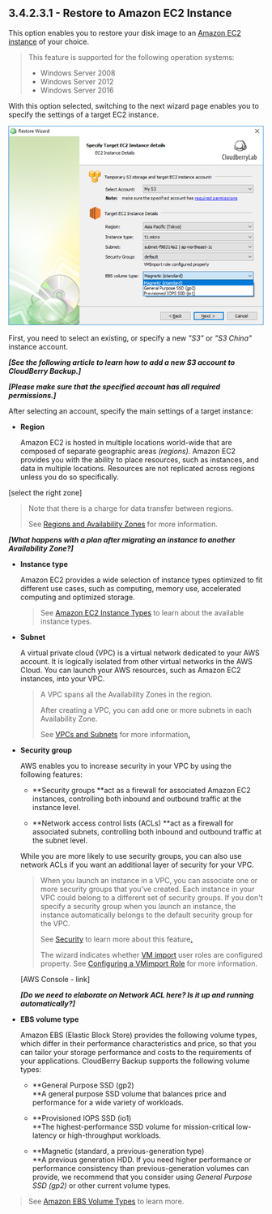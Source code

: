 ## 3.4.2.3.1 - Restore to Amazon EC2 Instance

This option enables you to restore your disk image to an [Amazon EC2 instance](https://aws.amazon.com/ec2/instance-types/) of your choice.

> This feature is supported for the following operation systems:
>
> * Windows Server 2008
> * Windows Server 2012
> * Windows Server 2016

With this option selected, switching to the next wizard page enables you to specify the settings of a target EC2 instance.

![](/assets/image-based-to-ec2-instance-details.png)

First, you need to select an existing, or specify a new _"S3"_ or _"S3 China"_ instance account.

_**\[See the following article to learn how to add a new S3 account to CloudBerry Backup.\]**_

_**\[Please make sure that the specified account has all required permissions.\]**_

After selecting an account, specify the main settings of a target instance:

* **Region**

  Amazon EC2 is hosted in multiple locations world-wide that are composed of separate geographic areas _\(regions\)_. Amazon EC2 provides you with the ability to place resources, such as instances, and data in multiple locations. Resources are not replicated across regions unless you do so specifically.

\[select the right zone\]

> Note that there is a charge for data transfer between regions.
>
> See [Regions and Availability Zones](https://docs.aws.amazon.com/AWSEC2/latest/UserGuide/using-regions-availability-zones.html) for more information.

_**\[What happens with a plan after migrating an instance to another Availability Zone?\]**_

* **Instance type**

  Amazon EC2 provides a wide selection of instance types optimized to fit different use cases, such as computing, memory use, accelerated computing and optimized storage.

  > See [Amazon EC2 Instance Types](https://www.gitbook.com/book/yuriyshutov/restore-wizard-draft/edit#) to learn about the available instance types.

* **Subnet**

  A virtual private cloud \(VPC\) is a virtual network dedicated to your AWS account. It is logically isolated from other virtual networks in the AWS Cloud. You can launch your AWS resources, such as Amazon EC2 instances, into your VPC.

  > A VPC spans all the Availability Zones in the region.
  >
  > After creating a VPC, you can add one or more subnets in each Availability Zone.
  >
  > See [VPCs and Subnets](https://www.gitbook.com/book/yuriyshutov/restore-wizard-draft/edit#) for more information[.](https://www.gitbook.com/book/yuriyshutov/restore-wizard-draft/edit#)

* **Security group**

  AWS enables you to increase security in your VPC by using the following features:

  * **Security groups **act as a firewall for associated Amazon EC2 instances, controlling both inbound and outbound traffic at the instance level.

  * **Network access control lists \(ACLs\) **act as a firewall for associated subnets, controlling both inbound and outbound traffic at the subnet level.

  While you are more likely to use security groups, you can also use network ACLs if you want an additional layer of security for your VPC.

  > When you launch an instance in a VPC, you can associate one or more security groups that you've created. Each instance in your VPC could belong to a different set of security groups. If you don't specify a security group when you launch an instance, the instance automatically belongs to the default security group for the VPC.
  >
  > See [Security](https://www.gitbook.com/book/yuriyshutov/restore-wizard-draft/edit#) to learn more about this feature[.](https://www.gitbook.com/book/yuriyshutov/restore-wizard-draft/edit#)
  >
  > The wizard indicates whether [VM import](https://aws.amazon.com/ec2/vm-import/) user roles are configured property. See [Configuring a VMimport Role](https://help.cloudberrylab.com/cloudberry-backup/signing-up-for-the-cloud/amazon-aws/configuring-a-vmimport-role) for more information.

  \[AWS Console - link\]

  _**\[Do we need to elaborate on Network ACL here? Is it up and running automatically?\]**_

* **EBS volume type**

  Amazon EBS \(Elastic Block Store\) provides the following volume types, which differ in their performance characteristics and price, so that you can tailor your storage performance and costs to the requirements of your applications. CloudBerry Backup supports the following volume types:

  * **General Purpose SSD \(gp2\)                                                                    
    **A general purpose SSD volume that balances price and performance for a wide variety of workloads.

  * **Provisioned IOPS SSD \(io1\)                                                                    
    **The highest-performance SSD volume for mission-critical low-latency or high-throughput workloads.

  * **Magnetic \(standard, a previous-generation type\)                                                                    
    **A previous generation HDD. If you need higher performance or performance consistency than previous-generation volumes can provide, we recommend that you consider using _General Purpose SSD \(gp2\)_ or other current volume types.

> See [Amazon EBS Volume Types](https://docs.aws.amazon.com/AWSEC2/latest/UserGuide/EBSVolumeTypes.html) to learn more.



